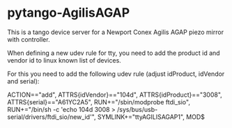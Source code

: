 # pytango-AgilisAGAP

This is a tango device server for a Newport Conex Agilis AGAP piezo mirror with controller.


When defining a new udev rule for tty, you need to add the product id and vendor id to linux known list of devices.

For this you need to add the following udev rule (adjust idProduct, idVendor and serial):

ACTION=="add", ATTRS{idVendor}=="104d", ATTRS{idProduct}=="3008", ATTRS{serial}=="A61YC2A5", RUN+="/sbin/modprobe ftdi_sio", RUN+="/bin/sh -c 'echo 104d 3008 > /sys/bus/usb-serial/drivers/ftdi_sio/new_id'", SYMLINK+="ttyAGILISAGAP1", MOD$
